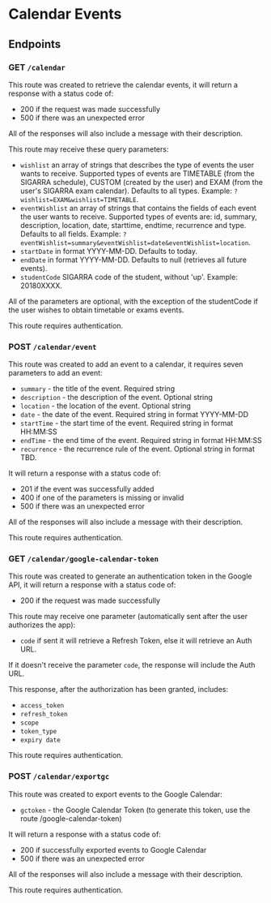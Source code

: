 # Calendar Events

## Endpoints

### GET `/calendar`

This route was created to retrieve the calendar events, it will return a response with a status code of:
- 200 if the request was made successfully
- 500 if there was an unexpected error

All of the responses will also include a message with their description.

This route may receive these query parameters:
- `wishlist` an array of strings that describes the type of events the user wants to receive. Supported types of events are TIMETABLE (from the SIGARRA schedule), CUSTOM (created by the user) and EXAM (from the user's SIGARRA exam calendar). Defaults to all types. Example: `?wishlist=EXAM&wishlist=TIMETABLE`.
- `eventWishlist` an array of strings that contains the fields of each event the user wants to receive. Supported types of events are: id, summary, description, location, date, starttime, endtime, recurrence and type. Defaults to all fields. Example: `?eventWishlist=summary&eventWishlist=date&eventWishlist=location`.
- `startDate` in format YYYY-MM-DD. Defaults to today.
- `endDate` in format YYYY-MM-DD. Defaults to null (retrieves all future events).
- `studentCode` SIGARRA code of the student, without 'up'. Example: 20180XXXX.

All of the parameters are optional, with the exception of the studentCode if the user wishes to obtain timetable or exams events.

This route requires authentication.

### POST `/calendar/event`

This route was created to add an event to a calendar, it requires seven parameters to add an event:
- `summary` - the title of the event. Required string
- `description` - the description of the event. Optional string
- `location` - the location of the event. Optional string
- `date` - the date of the event. Required string in format YYYY-MM-DD
- `startTime` - the start time of the event. Required string in format HH:MM:SS
- `endTime` - the end time of the event. Required string in format HH:MM:SS
- `recurrence` - the recurrence rule of the event. Optional string in format TBD.

It will return a response with a status code of:
- 201 if the event was successfully added
- 400 if one of the parameters is missing or invalid
- 500 if there was an unexpected error

All of the responses will also include a message with their description.

This route requires authentication.

### GET `/calendar/google-calendar-token`

This route was created to generate an authentication token in the Google API, it will return a response with a status code of:
- 200 if the request was made successfully

This route may receive one parameter (automatically sent after the user authorizes the app):
- `code` if sent it will retrieve a Refresh Token, else it will retrieve an Auth URL.

If it doesn't receive the parameter `code`, the response will include the Auth URL.

This response, after the authorization has been granted, includes: 
- `access_token`
- `refresh_token`
- `scope`
- `token_type`
- `expiry date`

This route requires authentication.

### POST `/calendar/exportgc`

This route was created to export events to the Google Calendar:
- `gctoken` - the Google Calendar Token (to generate this token, use the route /google-calendar-token)

It will return a response with a status code of:
- 200 if successfully exported events to Google Calendar
- 500 if there was an unexpected error

All of the responses will also include a message with their description.

This route requires authentication.
